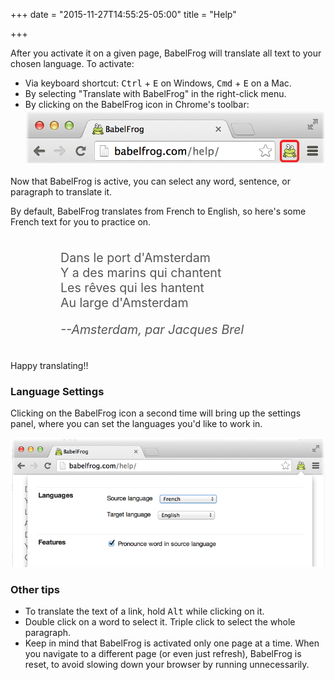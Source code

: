 +++
date = "2015-11-27T14:55:25-05:00"
title = "Help"

+++

After you activate it on a given page, BabelFrog will translate all text to
your chosen language. To activate:

* Via keyboard shortcut: <kbd>Ctrl</kbd> + <kbd>E</kbd> on Windows, <kbd>Cmd</kbd> + <kbd>E</kbd> on a Mac.
* By selecting "Translate with BabelFrog" in the right-click menu.
* By clicking on the BabelFrog icon in Chrome's toolbar:
  <img class="frame" src="/img/babelfrog-chromebar.png">

Now that BabelFrog is active, you can select any word, sentence, or paragraph to translate it.

By default, BabelFrog translates from French to English, so here's some French text for you to practice on.

<div class="amsterdam" style="padding: 3px 10px 3px 80px; font-size: 1.4em; color: #555;">
<p>
Dans le port d'Amsterdam <br/>
Y a des marins qui chantent <br/>
Les rêves qui les hantent<br/>
Au large d'Amsterdam<br/>
</p>
<p><em>--Amsterdam, par Jacques Brel</em></p>
</div>

Happy translating!!

### Language Settings

Clicking on the BabelFrog icon a second time will bring up the settings panel, where you can set the languages you'd like to work in.

<img class="frame" src="/img/babelfrog-settings.png">

### Other tips

* To translate the text of a link, hold <kbd>Alt</kbd> while clicking on it.
* Double click on a word to select it. Triple click to select the whole paragraph.
* Keep in mind that BabelFrog is activated only one page at a time. When you navigate to a different page (or even just refresh), BabelFrog is reset, to avoid slowing down your browser by running unnecessarily.
